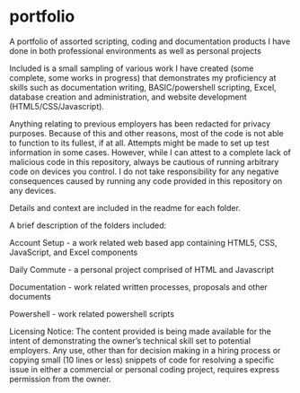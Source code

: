 # portfolio
A portfolio of assorted scripting, coding and documentation products I have done in both professional environments as well as personal projects

Included is a small sampling of various work I have created (some complete, some works in progress) that demonstrates my proficiency at skills such as documentation writing, BASIC/powershell scripting, Excel, database creation and administration, and website development (HTML5/CSS/Javascript).

Anything relating to previous employers has been redacted for privacy purposes. Because of this and other reasons, most of the code is not able to function to its fullest, if at all. Attempts might be made to set up test information in some cases. However, while I can attest to a complete lack of malicious code in this repository, always be cautious of running arbitrary code on devices you control. I do not take responsibility for any negative consequences caused by running any code provided in this repository on any devices.

Details and context are included in the readme for each folder.

A brief description of the folders included:

Account Setup - a work related web based app containing HTML5, CSS, JavaScript, and Excel components

Daily Commute - a personal project comprised of HTML and Javascript

Documentation - work related written processes, proposals and other documents

Powershell - work related powershell scripts

Licensing Notice:
The content provided is being made available for the intent of demonstrating the owner’s technical skill set to potential employers. Any use, other than for decision making in a hiring process or copying small (10 lines or less) snippets of code for resolving a specific issue in either a commercial or personal coding project, requires express permission from the owner.

